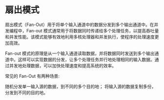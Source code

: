 # 扇出模式

扇出模式（Fan-Out）用于将单个输入通道中的数据分发到多个输出通道中。在并发编程中，Fan-out 模式通常用于将数据同时传递给多个处理任务，以提高吞吐量和并发性能。该模式能够有效地利用多核处理器和并发执行，使程序的处理速度更加高效。

Fan-out 模式的原理是从一个输入通道读取数据，并将数据同时发送到多个输出通道中。这样可以实现数据的分发，让多个处理任务并行地处理相同的输入数据。通过并发地处理数据，可以加快处理速度和提高系统的效率。

常见的 Fan-Out 有两种场景:

随机分发单一输入源的数据，到不同的多个目的地；
将输入源的数据复制多份，分发到不同的目的地。
